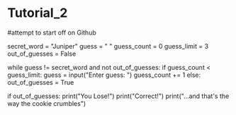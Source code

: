# Tutorial_2
#attempt to start off on Github

secret_word = "Juniper"
guess = " "
guess_count = 0
guess_limit = 3
out_of_guesses = False

while guess != secret_word and not out_of_guesses:
    if guess_count < guess_limit:
        guess = input("Enter guess: ")
        guess_count += 1
    else:
        out_of_guesses = True

if out_of_guesses:
    print("You Lose!")
print("Correct!")
print("...and that's the way the cookie crumbles")
